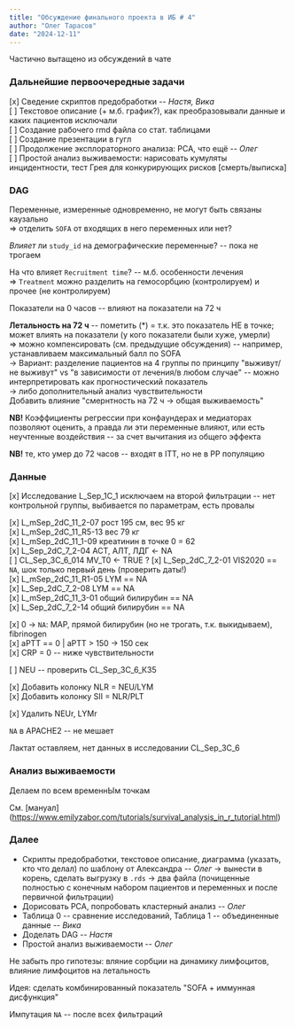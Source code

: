```yaml
---
title: "Обсуждение финального проекта в ИБ # 4"  
author: "Олег Тарасов"  
date: "2024-12-11"  
---
```


Частично вытащено из обсуждений в чате  

### Дальнейшие первоочередные задачи  

[x] Сведение скриптов предобработки -- *Настя, Вика*  
[ ] Текстовое описание (+ м.б. график?), как преобразовывали данные и каких пациентов исключали  
[ ] Создание рабочего rmd файла со стат. таблицами  
[ ] Создание презентации в гугл  
[ ] Продолжение эксплораторного анализа: PCA, что ещё --  *Олег*  
[ ] Простой анализ выживаемости: нарисовать кумуляты инцидентности, тест Грея для конкурирующих рисков [смерть/выписка]  

### DAG  

Переменные, измеренные одновременно, не могут быть связаны каузально  
=> отделить `SOFA` от входящих в него переменных или нет?  

*Влияет* ли `study_id` на демографические переменные? -- пока не трогаем  

На что влияет `Recruitment time`? -- м.б. особенности лечения  
=> `Treatment` можно разделить на гемосорбцию (контролируем) и прочее (не контролируем)  

Показатели на 0 часов -- влияют на показатели на 72 ч  

**Летальность на 72 ч** -- пометить (*) = т.к. это показатель НЕ в точке; может влиять на показатели (у кого показатели были хуже, умерли)  
=> можно компенсировать (см. предыдущие обсуждения) -- например, устанавливаем максимальный балл по SOFA  
-> Вариант: разделение пациентов на 4 группы по принципу "выживут/не выживут" vs "в зависимости от лечения/в любом случае" -- можно интерпретировать как прогностический показатель  
-> либо дополнительный анализ чувствительности  
Добавить влияние "смернтность на 72 ч -> общая выживаемость"  

**NB!** Коэффициенты регрессии при конфаундерах и медиаторах позволяют оценить, а правда ли эти переменные влияют, или есть неучтенные воздействия -- за счет вычитания из общего эффекта  

**NB!** те, кто умер до 72 часов -- входят в ITT, но не в PP популяцию  

### Данные  

[x] Исследование L_Sep_1C_1 исключаем на второй фильтрации -- нет контрольной группы, выбивается по параметрам, есть провалы  

[x] L_mSep_2dC_11_2-07  рост 195 см, вес 95 кг  
[x] L_mSep_2dC_11_R5-13 вес 79 кг  
[x] L_mSep_2dC_11_1-09  креатинин в точке 0 = 62  
[x] L_Sep_2dC_7_2-04    АСТ, АЛТ, ЛДГ <- NA  
[ ] CL_Sep_3C_6_014     MV_T0 <- TRUE ?
[x] L_Sep_2dC_7_2-01    VIS2020 == `NA`, шок только первый день (проверить даты!)  
[x] L_mSep_2dC_11_R1-05 LYM == NA  
[x] L_Sep_2dC_7_2-08    LYM == NA  
[x] L_mSep_2dC_11_3-01  общий билирубин == NA  
[x] L_Sep_2dC_7_2-14    общий билирубин == NA  

[x] 0 -> `NA`: MAP, прямой билирубин (но не трогать, т.к. выкидываем), fibrinogen  
[x] aPTT == 0 | aPTT > 150 -> 150 сек  
[x] CRP = 0 -- ниже чувствительности  

[ ] NEU -- проверить CL_Sep_3C_6_К35  

[x] Добавить колонку NLR = NEU/LYM  
[x] Добавить колонку SII = NLR/PLT  

[x] Удалить NEUr, LYMr  

`NA` в APACHE2 -- не мешает  

Лактат оставляем, нет данных в исследовании CL_Sep_3C_6  

### Анализ выживаемости  

Делаем по всем временнЫм точкам  

См. [мануал] (https://www.emilyzabor.com/tutorials/survival_analysis_in_r_tutorial.html)  

### Далее  

- Скрипты предобработки, текстовое описание, диаграмма (указать, кто что делал) по шаблону от Александра -- *Олег* -> вынести в корень, сделать выгрузку в `.rds` -> два файла (почищенные полностью с конечным набором пациентов и переменных и после первичной фильтрации)  
- Дорисовать PCA, попробовать кластерный анализ -- *Олег*  
- Таблица 0 -- сравнение исследований, Таблица 1 -- объединенные данные -- *Вика*  
- Доделать DAG -- *Настя*  
- Простой анализ выживаемости -- *Олег*  

Не забыть про гипотезы: вляние сорбции на динамику лимфоцитов, влияние лимфоцитов на летальность  

Идея: сделать комбинированный показатель "SOFA + иммунная дисфункция"  

Импутация `NA` -- после всех фильтраций  